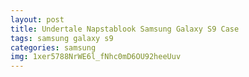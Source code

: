 ```yaml
---
layout: post
title: Undertale Napstablook Samsung Galaxy S9 Case
tags: samsung galaxy s9
categories: samsung
img: 1xer5788NrWE6l_fNhc0mD6OU92heeUuv
---
```

